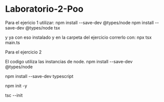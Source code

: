 # Laboratorio-2-Poo

Para el ejericio 1 utilizar:
npm install --save-dev @types/node
npm install --save-dev @types/node tsx 

y ya con eso instalado y en la carpeta del ejercicio correrlo con: npx tsx main.ts

Para el ejercicio 2

El codigo utiliza las instancias de node.
npm install --save-dev @types/node

npm install --save-dev typescript

npm init -y

tsc --init
